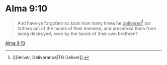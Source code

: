 # Alma 9:10

> And have ye forgotten so soon how many times he <u>delivered</u>[^a] our fathers out of the hands of their enemies, and preserved them from being destroyed, even by the hands of their own brethren?

[Alma 9:10](https://www.churchofjesuschrist.org/study/scriptures/bofm/alma/9?lang=eng&id=p10#p10)


[^a]: [[Deliver, Deliverance|TG Deliver]].  
